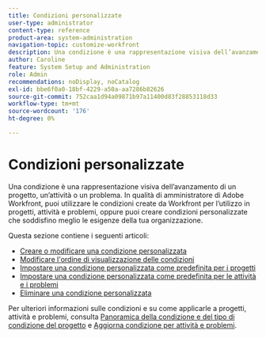 ```yaml
---
title: Condizioni personalizzate
user-type: administrator
content-type: reference
product-area: system-administration
navigation-topic: customize-workfront
description: Una condizione è una rappresentazione visiva dell’avanzamento di un progetto, un’attività o un problema. In qualità di amministratore di Adobe Workfront, puoi utilizzare le condizioni create da Workfront per l’utilizzo in progetti, attività e problemi, oppure puoi creare condizioni personalizzate che soddisfino meglio le esigenze della tua organizzazione.
author: Caroline
feature: System Setup and Administration
role: Admin
recommendations: noDisplay, noCatalog
exl-id: bbe6f0a0-18bf-4229-a50a-aa7286b82626
source-git-commit: 752caa1d94a09871b97a11400d83f28853118d33
workflow-type: tm+mt
source-wordcount: '176'
ht-degree: 0%

---
```


# Condizioni personalizzate

Una condizione è una rappresentazione visiva dell’avanzamento di un progetto, un’attività o un problema. In qualità di amministratore di Adobe Workfront, puoi utilizzare le condizioni create da Workfront per l’utilizzo in progetti, attività e problemi, oppure puoi creare condizioni personalizzate che soddisfino meglio le esigenze della tua organizzazione.

Questa sezione contiene i seguenti articoli:

* [Creare o modificare una condizione personalizzata](../../../administration-and-setup/customize-workfront/create-manage-custom-conditions/create-edit-custom-conditions.md)
* [Modificare l&#39;ordine di visualizzazione delle condizioni](../../../administration-and-setup/customize-workfront/create-manage-custom-conditions/change-display-order-of-conditions.md)
* [Impostare una condizione personalizzata come predefinita per i progetti](../../../administration-and-setup/customize-workfront/create-manage-custom-conditions/set-custom-condition-default-projects.md)
* [Impostare una condizione personalizzata come predefinita per le attività e i problemi](../../../administration-and-setup/customize-workfront/create-manage-custom-conditions/set-custom-condition-default-tasks-issues.md)
* [Eliminare una condizione personalizzata](../../../administration-and-setup/customize-workfront/create-manage-custom-conditions/delete-custom-conditions.md)

Per ulteriori informazioni sulle condizioni e su come applicarle a progetti, attività e problemi, consulta [Panoramica della condizione e del tipo di condizione del progetto](../../../manage-work/projects/manage-projects/project-condition-and-condition-type.md) e [Aggiorna condizione per attività e problemi](../../../manage-work/projects/updating-work-in-a-project/update-condition-for-tasks-and-issues.md).
